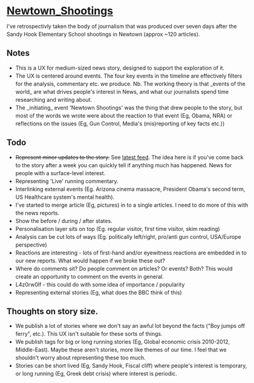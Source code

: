 <style>
body { margin: 0 auto; max-width: 640px; padding: 3em; line-height: 150%; }
</style>

<h1><a href="/events/Newtown_Shootings/background">Newtown_Shootings</a></h1>

<p>I've retrospectivly taken the body of journalism that was produced over seven days after the Sandy Hook Elementary School shootings in Newtown (approx ~120 articles). 

<h2>Notes</h2>

<ul>

 <li>This is a UX for medium-sized news story, designed to support the exploration of it.

 <li>The UX is centered around events. The four key events in the timeline are effectively filters for the analysis, commentary etc. we produce. Nb. The working theory is that 
	_events of the world_ are what drives people's interest in News, and what our journalists spend time researching and writing about.

 <li>The _initiating_ event 'Newtown Shootings' was the thing  that drew people to the story, but most of the words we wrote were about the reaction to that event (Eg, Obama, NRA) or 
	 reflections on the issues (Eg, Gun Control, Media's (mis)reporting of key facts etc.))

</ul>

<h2>Todo</h2>

<ul>

 
 <li> <s>Represent minor updates to the story.</s> See <a href="/events/Newtown_Shootings/latest">latest feed</a>. The idea here is if you've come
	back to the story after a week you can quickly tell if anything much has happened. News for people with a surface-level interest. 
 
 <li> Representing 'Live' running commentary.
 
 <li> Interlinking external events (Eg. Arizona cinema massacre, President Obama's second term, US Healthcare system's mental health).

 <li> I've started to merge article (Eg, pictures) in to a single articles. I need to do more of this with the news reports. 

 <li> Show the before / during / after states.

 <li> Personalisation layer sits on top (Eg. regular visitor, first time visitor, skim reading)

 <li> Analysis can be cut lots of ways (Eg. politically left/right, pro/anti gun control, USA/Europe perspective)

 <li> Reactions are interesting - lots of first-hand and/or eyewitness reactions are embedded in to our new reports. What would happen if we broke these out?</li>

 <li> Where do comments sit? Do people comment on articles? Or events? Both? This would create an opportunity to comment on the events in general.

 <li> L4z0rw0lf - this could do with some idea of importance / popularity</li>

 <li> Representing external stories (Eg, what does the BBC think of this)

</ul>

<h2>Thoughts on story size.</h2>

<ul>

  <li>We publish a lot of stories where we don't say an awful lot beyond the facts ("Boy jumps off ferry", etc.). This UX isn't suitable for these sorts of things.

  <li>We publish tags for big or long running stories (Eg, Global economic crisis 2010-2012, Middle-East). Maybe these aren't stories, more like themes of our time. I feel that we shouldn't 
	worry about representing these too much.

  <li>Stories can be short lived (Eg, Sandy Hook, Fiscal cliff) where people's interest is temporary, or long running (Eg, Greek debt crisis) where interest is periodic.

</ul>

